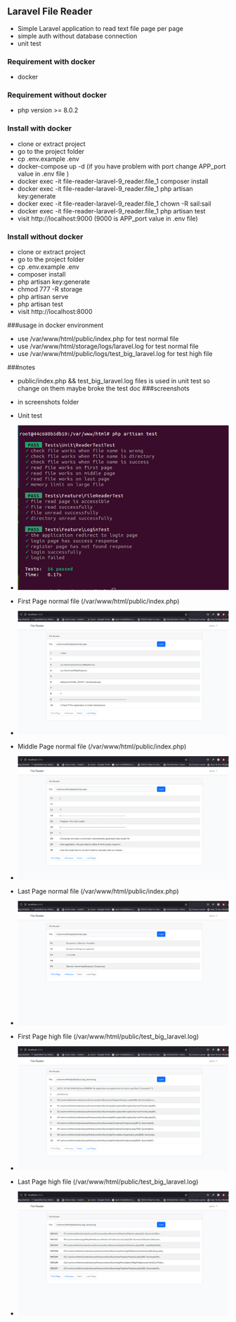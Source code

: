 ## Laravel File Reader

- Simple Laravel application to read text file page per page
- simple auth without database connection
- unit test
### Requirement with docker
- docker

### Requirement without docker

- php version >= 8.0.2

### Install with docker
- clone or extract project 
- go to the project folder
- cp .env.example .env
- docker-compose up -d (if you have problem with port change APP_port value in .env file )
- docker exec -it file-reader-laravel-9_reader.file_1 composer install
- docker exec -it file-reader-laravel-9_reader.file_1 php artisan key:generate
- docker exec -it file-reader-laravel-9_reader.file_1 chown -R sail:sail
- docker exec -it file-reader-laravel-9_reader.file_1 php artisan test
- visit http://localhost:9000 (9000 is APP_port value in .env file)

### Install without docker
- clone or extract project 
- go to the project folder
- cp .env.example .env
- composer install
- php artisan key:generate
- chmod 777 -R storage
- php artisan serve
- php artisan test
- visit http://localhost:8000

###usage in docker environment
- use /var/www/html/public/index.php for test normal file  
- use /var/www/html/storage/logs/laravel.log for test normal file  
- use /var/www/html/public/logs/test_big_laravel.log for test high file

###notes
- public/index.php && test_big_laravel.log files is used in unit test so change on them maybe broke the test
doc
###screenshots
- in screenshots folder  
- Unit test 
- ![Alt text](screenshots/unit_test.png?raw=true "Unit test")
- First Page normal file  (/var/www/html/public/index.php)
- ![Alt text](screenshots/first_page.png?raw=true "Unit test")

- Middle Page normal file (/var/www/html/public/index.php)
- ![Alt text](screenshots/middle_page.png?raw=true "Unit test")

- Last Page normal file  (/var/www/html/public/index.php)
- ![Alt text](screenshots/last_page.png?raw=true "Unit test")

- First Page high file   (/var/www/html/public/test_big_laravel.log)
- ![Alt text](screenshots/100M_file_first_page.png?raw=true "Unit test")

- Last Page high file    (/var/www/html/public/test_big_laravel.log)
- ![Alt text](screenshots/100M_file_last_page.png?raw=true "Unit test")
